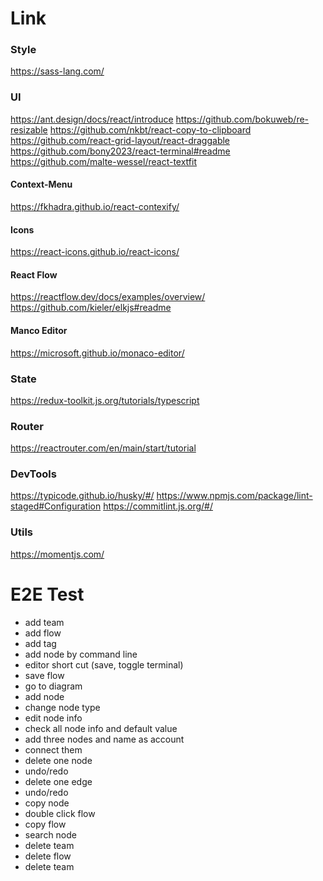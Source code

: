 # Link

### Style
https://sass-lang.com/

### UI
https://ant.design/docs/react/introduce
https://github.com/bokuweb/re-resizable
https://github.com/nkbt/react-copy-to-clipboard
https://github.com/react-grid-layout/react-draggable
https://github.com/bony2023/react-terminal#readme
https://github.com/malte-wessel/react-textfit

#### Context-Menu
https://fkhadra.github.io/react-contexify/

#### Icons
https://react-icons.github.io/react-icons/

#### React Flow
https://reactflow.dev/docs/examples/overview/
https://github.com/kieler/elkjs#readme

#### Manco Editor
https://microsoft.github.io/monaco-editor/

### State
https://redux-toolkit.js.org/tutorials/typescript

### Router 
https://reactrouter.com/en/main/start/tutorial

### DevTools
https://typicode.github.io/husky/#/
https://www.npmjs.com/package/lint-staged#Configuration
https://commitlint.js.org/#/

### Utils
https://momentjs.com/

# E2E Test
* add team
* add flow
* add tag
* add node by command line
* editor short cut (save, toggle terminal)
* save flow
* go to diagram
* add node
* change node type
* edit node info
* check all node info and default value
* add three nodes and name as account
* connect them
* delete one node
* undo/redo
* delete one edge
* undo/redo
* copy node
* double click flow
* copy flow
* search node
* delete team
* delete flow
* delete team